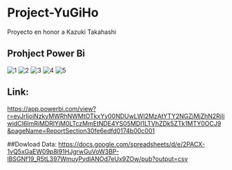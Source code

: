 # Project-YuGiHo
Proyecto en honor a Kazuki Takahashi

## Prohject Power Bi

![1](https://user-images.githubusercontent.com/107339963/217089716-39f36656-87e2-4238-af74-ce4bde7cf888.png)
![2](https://user-images.githubusercontent.com/107339963/217089726-41002d33-70f6-441e-8cc8-8d9d101ead41.PNG)
![3](https://user-images.githubusercontent.com/107339963/217089742-b52761cf-0b07-4327-abcd-6adde187e709.PNG)
![4](https://user-images.githubusercontent.com/107339963/217089753-4c7e1e7d-b812-4077-8df2-2344f7a2b5fa.PNG)
![5](https://user-images.githubusercontent.com/107339963/217089766-63c39847-974a-4616-b606-f596d863d878.png)


## Link:
https://app.powerbi.com/view?r=eyJrIjoiNzkyMWRhNWMtOTkxYy00NDUwLWI2MzAtYTY2NGZjMjZhN2RjIiwidCI6ImRiMDRlYjM0LTczMmEtNDE4YS05MDI1LTVhZDk5ZTk1MTY0OCJ9&pageName=ReportSection30fe6edfd0174b00c001

##Dowload Data:
https://docs.google.com/spreadsheets/d/e/2PACX-1vQ5xGaEW09p8l91HJgrwGuVoW3BP-lBSGNf19_R5tL397WmuyPydlANOd7eUx9ZOw/pub?output=csv
